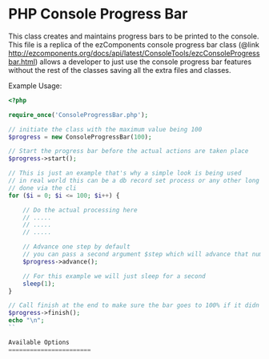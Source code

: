 PHP Console Progress Bar
========================

This class creates and maintains progress bars to be printed to the console. 
This file is a replica of the ezComponents console progress bar class (@link http://ezcomponents.org/docs/api/latest/ConsoleTools/ezcConsoleProgressbar.html)
allows a developer to just use the console progress bar features without the rest of the classes saving all the extra files and classes.

Example Usage:

```php
<?php

require_once('ConsoleProgressBar.php');

// initiate the class with the maximum value being 100
$progress = new ConsoleProgressBar(100);

// Start the progress bar before the actual actions are taken place
$progress->start();

// This is just an example that's why a simple look is being used
// in real world this can be a db record set process or any other long operation that is being
// done via the cli
for ($i = 0; $i <= 100; $i++) {

	// Do the actual processing here
	// .....
	// .....
	// .....

	// Advance one step by default
	// you can pass a second argument $step which will advance that number of steps
    $progress->advance();

    // For this example we will just sleep for a second
    sleep(1);
}

// Call finish at the end to make sure the bar goes to 100% if it didn't
$progress->finish();
echo "\n";
``

Available Options
=======================














